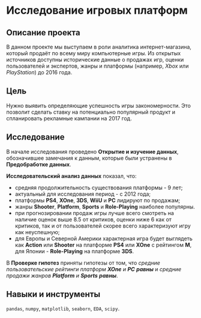 # Исследование игровых платформ

## Описание проекта

В данном проекте мы выступаем в роли аналитика интернет-магазина, который продаёт по всему миру компьютерные игры. Из открытых источников доступны исторические данные о продажах игр, оценки пользователей и экспертов, жанры и платформы (например, _Xbox_ или _PlayStation_) до 2016 года. 
## Цель

Нужно выявить определяющие успешность игры закономерности. Это позволит сделать ставку на потенциально популярный продукт и спланировать рекламные кампании на 2017 год.

## Исследование

В начале исследования проведено **Открытие и изучение данных**, обозначившее замечания к данным, которые были устранены в **Предобработке данных**.

**Исследовательский анализ данных** показал, что:
* средняя продолжительность существования платформы - 9 лет;
* актуальный для исследования период - с 2012 года;
* платформы **PS4**, **XOne**, **3DS**, **WiiU** и **PC** лидируют по продажам;
* жанры **Shooter**, **Platform**, **Sports** и **Role-Playing** наиболее популярны.
* при прогнозировании продаж игры лучше всего смотреть на наличие оценок выше 8.5 от критиков, оценки ниже 6 как от критиков, так и от пользователей скорее всего характеризуют игру как неуспешную;
* для Европы и Северной Америки характерная игра будет выглядеть как **Action** или **Shooter** на платформе **PS4** или **XOne** с рейтингом **M**, для Японии - **Role-Playing** на платформе **3DS**.

В **Проверке гипотез** приняты гипотезы от том, что *cредние пользовательские рейтинги платформ **XOne** и **PC** **равны*** и *средние продажи жанров **Platform** и **Sports** **равны***.

## Навыки и инструменты

`pandas`, `numpy`, `matplotlib`, `seaborn`, `EDA`, `scipy`.
